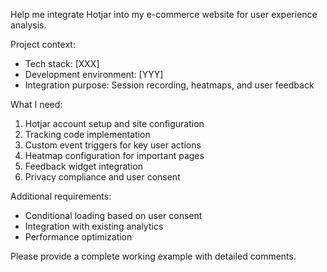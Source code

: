 Help me integrate Hotjar into my e-commerce website for user experience analysis.

Project context:

- Tech stack: [XXX]
- Development environment: [YYY]
- Integration purpose: Session recording, heatmaps, and user feedback

What I need:

1. Hotjar account setup and site configuration
2. Tracking code implementation
3. Custom event triggers for key user actions
4. Heatmap configuration for important pages
5. Feedback widget integration
6. Privacy compliance and user consent

Additional requirements:

- Conditional loading based on user consent
- Integration with existing analytics
- Performance optimization

Please provide a complete working example with detailed comments.
